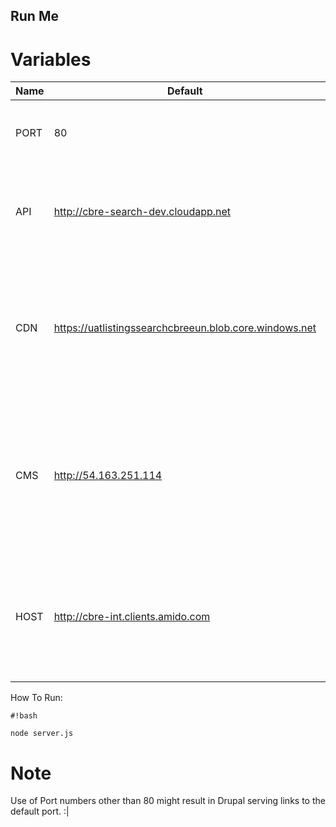 ## Run Me



# Variables

Name | Default | Meaning 
-----|---------|--------
PORT | 80 | The Port that the reverse proxy listens on 
API | http://cbre-search-dev.cloudapp.net | The scheme and hostname of the property API 
CDN | https://uatlistingssearchcbreeun.blob.core.windows.net | Scheme and hostname of the blob storage where images and other resources are stored 
CMS | http://54.163.251.114 | The scheme and IP (or hostname as long as it does't clash with the one you're using) of the drupal instance 
HOST | http://cbre-int.clients.amido.com | The hostname that the reverse proxy should forward to drupal for URL generation 


How To Run:

```
#!bash

node server.js

```


# Note
Use of Port numbers other than 80 might result in Drupal serving links to the default port. :|